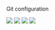 Git configuration 

![](https://github-profile-summary-cards.vercel.app/api/cards/profile-details?username=Maxsim2203&theme=solarized_dark)
![](https://github-profile-summary-cards.vercel.app/api/cards/most-commit-language?username=Maxsim2203&theme=solarized_dark)
![](https://github-profile-summary-cards.vercel.app/api/cards/repos-per-language?username=Maxsim2203&theme=solarized_dark)
![](https://github-profile-summary-cards.vercel.app/api/cards/stats?username=Maxsim2203&theme=solarized_dark)
